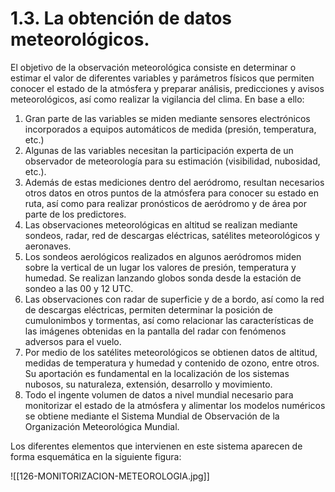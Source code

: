 
# 1.3. La obtención de datos meteorológicos.

El objetivo de la observación meteorológica consiste en determinar o estimar el valor de diferentes variables y parámetros físicos que permiten conocer el estado de la atmósfera y preparar análisis, predicciones y avisos meteorológicos, así como realizar la vigilancia del clima. En base a ello:
1. Gran parte de las variables se miden mediante sensores electrónicos incorporados a equipos automáticos de medida (presión, temperatura, etc.)
2. Algunas de las variables necesitan la participación experta de un observador de meteorología para su estimación (visibilidad, nubosidad, etc.).
3. Además de estas mediciones dentro del aeródromo, resultan necesarios otros datos en otros puntos de la atmósfera para conocer su estado en ruta, así como para realizar pronósticos de aeródromo y de área por parte de los predictores.
4. Las observaciones meteorológicas en altitud se realizan mediante sondeos, radar, red de descargas eléctricas, satélites meteorológicos y aeronaves.
5. Los sondeos aerológicos realizados en algunos aeródromos miden sobre la vertical de un lugar los valores de presión, temperatura y humedad. Se realizan lanzando globos sonda desde la estación de sondeo a las 00 y 12 UTC.
6. Las observaciones con radar de superficie y de a bordo, así como la red de descargas eléctricas, permiten determinar la posición de cumulonimbos y tormentas, así como relacionar las características de las imágenes obtenidas en la pantalla del radar con fenómenos adversos para el vuelo.
7. Por medio de los satélites meteorológicos se obtienen datos de altitud, medidas de temperatura y humedad y contenido de ozono, entre otros. Su aportación es fundamental en la localización de los sistemas nubosos, su naturaleza, extensión, desarrollo y movimiento.
8. Todo el ingente volumen de datos a nivel mundial necesario para monitorizar el estado de la atmósfera y alimentar los modelos numéricos se obtiene mediante el Sistema Mundial de Observación de la Organización Meteorológica Mundial.

Los diferentes elementos que intervienen en este sistema aparecen de forma esquemática en la siguiente figura:

![[126-MONITORIZACION-METEOROLOGIA.jpg]]

